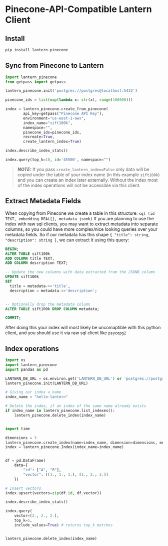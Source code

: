 # Pinecone-API-Compatible Lantern Client

## Install

```sh
pip install lantern-pinecone
```

## Sync from Pinecone to Lantern

```python
import lantern_pinecone
from getpass import getpass

lantern_pinecone.init('postgres://postgres@localhost:5432')

pinecone_ids = list(map(lambda x: str(x), range(100000)))

index = lantern_pinecone.create_from_pinecone(
        api_key=getpass("Pinecone API Key"),
        environment="us-east-1-aws",
        index_name="sift100k",
        namespace="",
        pinecone_ids=pinecone_ids,
        recreate=True,
        create_lantern_index=True)

index.describe_index_stats()

index.query(top_k=10, id='45500', namespace="")
```

> **_NOTE:_** If you pass `create_lantern_index=False` only data will be copied under the table of your index name (in this example `sift100k`) and you can create an index later externally. Without the index most of the index operations will not be accessible via this client.

## Extract Metadata Fields

When copying from Pinecone we create a table in this structure: `sql (id TEXT, embedding REAL[], metadata jsonb)`
If you are planning to use the index with raw sql clients, you may want to extract metadata into separate columns, so you could have more complex/nice looking queries over your metadata fields.
So if our metadata has this shape `{ "title": string, "description": string }`, we can extract it using this query:

```sql
BEGIN;
ALTER TABLE sift100k
ADD COLUMN title TEXT,
ADD COLUMN description TEXT;

-- Update the new columns with data extracted from the JSONB column
UPDATE sift100k
SET
  title = metadata->>'title',
  description = metadata->>'description';


-- Optionally drop the metadata column
ALTER TABLE sift100k DROP COLUMN metadata;

COMMIT;
```

After doing this your index will most likely be uncomaptible with this python client, and you should use it via raw sql client like `psycopg2`

## Index operations

```python
import os
import lantern_pinecone
import pandas as pd

LANTERN_DB_URL = os.environ.get('LANTERN_DB_URL') or 'postgres://postgres@localhost:5432'
lantern_pinecone.init(LANTERN_DB_URL)

# Giving our index a name
index_name = "hello-lantern"

# Delete the index, if an index of the same name already exists
if index_name in lantern_pinecone.list_indexes():
    lantern_pinecone.delete_index(index_name)


import time

dimensions = 3
lantern_pinecone.create_index(name=index_name, dimension=dimensions, metric="cosine")
index = lantern_pinecone.Index(index_name=index_name)


df = pd.DataFrame(
    data={
        "id": ["A", "B"],
        "vector": [[1., 1., 1.], [1., 2., 3.]]
    })

# Insert vectors
index.upsert(vectors=zip(df.id, df.vector))

index.describe_index_stats()

index.query(
    vector=[2., 2., 2.],
    top_k=5,
    include_values=True) # returns top_k matches


lantern_pinecone.delete_index(index_name)
```

